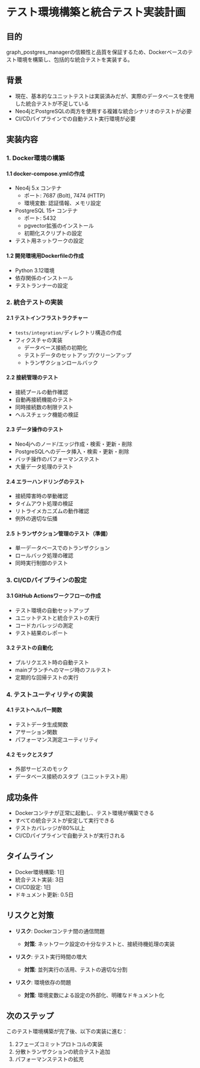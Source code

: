 # テスト環境構築と統合テスト実装計画

## 目的
graph_postgres_managerの信頼性と品質を保証するため、Dockerベースのテスト環境を構築し、包括的な統合テストを実装する。

## 背景
- 現在、基本的なユニットテストは実装済みだが、実際のデータベースを使用した統合テストが不足している
- Neo4jとPostgreSQLの両方を使用する複雑な統合シナリオのテストが必要
- CI/CDパイプラインでの自動テスト実行環境が必要

## 実装内容

### 1. Docker環境の構築
#### 1.1 docker-compose.ymlの作成
- Neo4j 5.x コンテナ
  - ポート: 7687 (Bolt), 7474 (HTTP)
  - 環境変数: 認証情報、メモリ設定
- PostgreSQL 15+ コンテナ
  - ポート: 5432
  - pgvector拡張のインストール
  - 初期化スクリプトの設定
- テスト用ネットワークの設定

#### 1.2 開発環境用Dockerfileの作成
- Python 3.12環境
- 依存関係のインストール
- テストランナーの設定

### 2. 統合テストの実装
#### 2.1 テストインフラストラクチャー
- `tests/integration/`ディレクトリ構造の作成
- フィクスチャの実装
  - データベース接続の初期化
  - テストデータのセットアップ/クリーンアップ
  - トランザクションロールバック

#### 2.2 接続管理のテスト
- 接続プールの動作確認
- 自動再接続機能のテスト
- 同時接続数の制限テスト
- ヘルスチェック機能の検証

#### 2.3 データ操作のテスト
- Neo4jへのノード/エッジ作成・検索・更新・削除
- PostgreSQLへのデータ挿入・検索・更新・削除
- バッチ操作のパフォーマンステスト
- 大量データ処理のテスト

#### 2.4 エラーハンドリングのテスト
- 接続障害時の挙動確認
- タイムアウト処理の検証
- リトライメカニズムの動作確認
- 例外の適切な伝播

#### 2.5 トランザクション管理のテスト（準備）
- 単一データベースでのトランザクション
- ロールバック処理の確認
- 同時実行制御のテスト

### 3. CI/CDパイプラインの設定
#### 3.1 GitHub Actionsワークフローの作成
- テスト環境の自動セットアップ
- ユニットテストと統合テストの実行
- コードカバレッジの測定
- テスト結果のレポート

#### 3.2 テストの自動化
- プルリクエスト時の自動テスト
- mainブランチへのマージ時のフルテスト
- 定期的な回帰テストの実行

### 4. テストユーティリティの実装
#### 4.1 テストヘルパー関数
- テストデータ生成関数
- アサーション関数
- パフォーマンス測定ユーティリティ

#### 4.2 モックとスタブ
- 外部サービスのモック
- データベース接続のスタブ（ユニットテスト用）

## 成功条件
- Dockerコンテナが正常に起動し、テスト環境が構築できる
- すべての統合テストが安定して実行できる
- テストカバレッジが80%以上
- CI/CDパイプラインで自動テストが実行される

## タイムライン
- Docker環境構築: 1日
- 統合テスト実装: 3日
- CI/CD設定: 1日
- ドキュメント更新: 0.5日

## リスクと対策
- **リスク**: Dockerコンテナ間の通信問題
  - **対策**: ネットワーク設定の十分なテストと、接続待機処理の実装

- **リスク**: テスト実行時間の増大
  - **対策**: 並列実行の活用、テストの適切な分割

- **リスク**: 環境依存の問題
  - **対策**: 環境変数による設定の外部化、明確なドキュメント化

## 次のステップ
このテスト環境構築が完了後、以下の実装に進む：
1. 2フェーズコミットプロトコルの実装
2. 分散トランザクションの統合テスト追加
3. パフォーマンステストの拡充